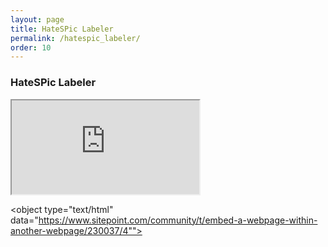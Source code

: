 ```yaml
---
layout: page
title: HateSPic Labeler
permalink: /hatespic_labeler/
order: 10
---
```


### HateSPic Labeler ###

<iframe src="https://www.sitepoint.com/community/t/embed-a-webpage-within-another-webpage/230037/4">
</iframe>

<object type="text/html" data="https://www.sitepoint.com/community/t/embed-a-webpage-within-another-webpage/230037/4"">
</object>
